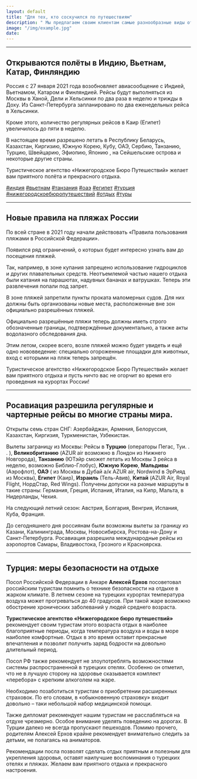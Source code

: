 ```yaml
---
layout: default
title: "Для тех, кто соскучился по путешествиям"
description: " Мы предлагаем своим клиентам самые разнообразные виды отдыха"
image: "/img/example.jpg"
date: 
---
```


<hr>

## Открываются полёты в Индию, Вьетнам, Катар, Финляндию

Россия с 27 января 2021 года возобновляет авиасообщение с Индией, Вьетнамом, Катаром и Финляндией. Рейсы будут выполняться из Москвы в Ханой, Дели и Хельсинки по два раза в неделю и трижды в Доху. Из Санкт-Петербурга запланировано по два еженедельных рейса в Хельсинки.

Кроме этого, количество регулярных рейсов в Каир (Египет) увеличилось до пяти в неделю.

В настоящее время разрешено летать в Республику Беларусь, Казахстан, Киргизию, Южную Корею, Кубу, ОАЭ, Сербию, Танзанию, Турцию, Швейцарию, Эфиопию, Японию , на Сейшельские острова и некоторые другие страны.

Туристическое агентство «Нижегородское Бюро Путешествий» желает вам приятного полёта и прекрасного отдыха.

[\#индия](/goa.html)  [\#вьетнам](/vietnam.html)  [\#танзания](/tanzania.html)  [\#оаэ](/uae.html)  [\#египет](/egypt.html)  [\#турция](/turkey.html)   [\#нижегородскоебюропутешествий]()  [\#отдых]()  [\#туры]()

<hr>

## Новые правила на пляжах России

По всей стране в 2021 году начали действовать «Правила пользования пляжами в Российской Федерации».

Появился ряд ограничений, о которых будет интересно узнать вам до посещения пляжей. 

Так, например, в зоне купания запрещено использование гидроциклов и других плавательных средств. Неотъемлемой частью нашего отдыха были катания на парашютах, надувных бананах и ватрушках. Теперь эти развлечения попали под запрет.

В зоне пляжей запретили пункты проката маломерных судов. Для них должны быть организованы новые места, расположенные вне зон официально разрешённых пляжей.

Официально разрешённые пляжи теперь должны иметь строго обозначенные границы, подтверждённые документально, а также акты водолазного обследования дна.

Этим летом, скорее всего, возле пляжей можно будет увидеть и ещё одно нововведение: специально огороженные площадки для животных, вход с которыми на пляж теперь запрещён.

Туристическое агентство «Нижегородское Бюро Путешествий» желает вам приятного отдыха и пусть ничто вас не огорчит во время его проведения на курортах России!

<hr>

## Росавиация разрешила регулярные и чартерные рейсы во многие страны мира.

Открыты семь стран СНГ: Азербайджан, Армения, Белоруссия, Казахстан, Киргизия, Туркменистан, Узбекистан.

Вылеты заграницу из Москвы: Рейсы в <b>Турцию</b> (операторы Пегас, Туи. . . ), <b>Великобританию</b> (AZUR air возможно в Лондон из Нижнего Новгорода), <b>Танзанию</b> (ЮТэйр сможет летать из Москвы 3 рейса в неделю, возможно Библио-Глобус), <b>Южную Корею</b>, <b>Мальдивы</b> (Аэрофлот), <b>ОАЭ</b> ( из Москвы в Дубай а/к AZUR air, Nordwind в ЭрРияд из Москвы), <b>Египет</b> (Каир), <b>Израиль</b> (Тель-Авив), <b>Китай</b> (AZUR Air, Royal Flight, НордСтар, Red Wings). Получены допуски на разные маршруты в такие страны: Германия, Греция, Испания, Италия, на Кипр, Мальта, в Нидерланды, Чехия.

На следующий летний сезон: Австрия, Болгария, Венгрия, Испания, Куба, Франция.

До сегодняшнего дня россиянам были возможны вылеты за границу из Казани, Калининграда, Москвы, Новосибирска, Ростова-на-Дону и Санкт-Петербурга. Росавиация разрешила международные рейсы из аэропортов Самары, Владивостока, Грозного и Красноярска.

<hr>

## Турция: меры безопасности на отдыхе

Посол Российской Федерации в Анкаре <b>Алексей Ерхов</b> посоветовал российским туристам помнить о технике безопасности на отдыхе в жарком климате. В летнем сезоне на турецких курортах температура воздуха может прогреваться до 40 градусов. При такой жаре возможно обострение хронических заболеваний у людей среднего возраста.

<b>Туристическое агентство «Нижегородское бюро путешествий»</b> рекомендует своим туристам этого возраста отдых в наиболее благоприятные периоды, когда температура воздуха и воды в море наиболее комфортные. Отдых в это время оставит прекрасные впечатления и позволит получить заряд бодрости на довольно длительный период.

Посол РФ также рекомендует не злоупотреблять возможностями системы распространенной в турецких отелях. Особенно он отметил, что не в лучшую сторону на здоровье сказывается комплект «перебора» с крепким алкоголем на жаре.

Необходимо позаботиться туристам о приобретении расширенных страховок. По его словам, в «обыкновенную страховку» входит довольно – таки небольшой набор медицинской помощи.

Также дипломат рекомендует нашим туристам не расслабляться на отдухе чрезмерно. Особое внимание уделять поведению на дорогах. В Турции далеко не всегда пропускают пешеходов. Помимо прочего, родителям Алексей Ерхов крайне рекомендует внимательно следить за детьми, не полагаясь на аниматоров.

Рекомендации посла позволят сделать отдых приятным и полезным для укрепления здоровья, оставят наилучшие воспоминания о турецких отелях и пляжах. Желаем вам приятного отдыха и прекрасного настроения.
